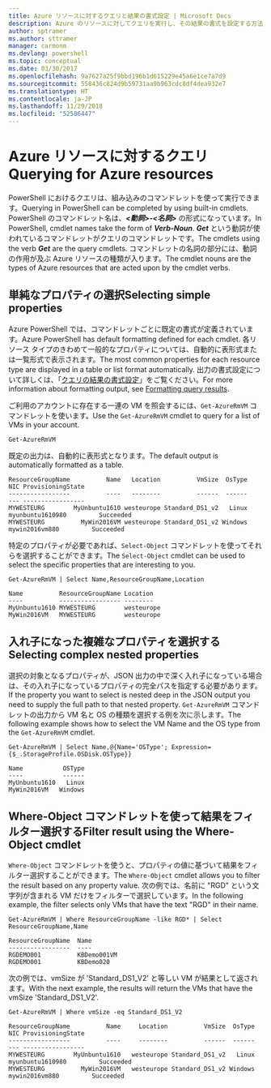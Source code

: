 ```yaml
---
title: Azure リソースに対するクエリと結果の書式設定 | Microsoft Docs
description: Azure のリソースに対してクエリを実行し、その結果の書式を設定する方法について説明します。
author: sptramer
ms.author: sttramer
manager: carmonm
ms.devlang: powershell
ms.topic: conceptual
ms.date: 03/30/2017
ms.openlocfilehash: 9a7627a25f9bbd196b1d615229e45a6e1ce7a7d9
ms.sourcegitcommit: 558436c824d9b59731aa9b963cdc8df4dea932e7
ms.translationtype: HT
ms.contentlocale: ja-JP
ms.lasthandoff: 11/29/2018
ms.locfileid: "52586447"
---
```

# <a name="querying-for-azure-resources"></a><span data-ttu-id="a8fe5-103">Azure リソースに対するクエリ</span><span class="sxs-lookup"><span data-stu-id="a8fe5-103">Querying for Azure resources</span></span>

<span data-ttu-id="a8fe5-104">PowerShell におけるクエリは、組み込みのコマンドレットを使って実行できます。</span><span class="sxs-lookup"><span data-stu-id="a8fe5-104">Querying in PowerShell can be completed by using built-in cmdlets.</span></span> <span data-ttu-id="a8fe5-105">PowerShell のコマンドレット名は、**_<動詞>-<名詞>_** の形式になっています。</span><span class="sxs-lookup"><span data-stu-id="a8fe5-105">In PowerShell, cmdlet names take the form of **_Verb-Noun_**.</span></span> <span data-ttu-id="a8fe5-106">**_Get_** という動詞が使われているコマンドレットがクエリのコマンドレットです。</span><span class="sxs-lookup"><span data-stu-id="a8fe5-106">The cmdlets using the verb **_Get_** are the query cmdlets.</span></span> <span data-ttu-id="a8fe5-107">コマンドレットの名詞の部分には、動詞の作用が及ぶ Azure リソースの種類が入ります。</span><span class="sxs-lookup"><span data-stu-id="a8fe5-107">The cmdlet nouns are the types of Azure resources that are acted upon by the cmdlet verbs.</span></span>

## <a name="selecting-simple-properties"></a><span data-ttu-id="a8fe5-108">単純なプロパティの選択</span><span class="sxs-lookup"><span data-stu-id="a8fe5-108">Selecting simple properties</span></span>

<span data-ttu-id="a8fe5-109">Azure PowerShell では、コマンドレットごとに既定の書式が定義されています。</span><span class="sxs-lookup"><span data-stu-id="a8fe5-109">Azure PowerShell has default formatting defined for each cmdlet.</span></span> <span data-ttu-id="a8fe5-110">各リソース タイプのきわめて一般的なプロパティについては、自動的に表形式または一覧形式で表示されます。</span><span class="sxs-lookup"><span data-stu-id="a8fe5-110">The most common properties for each resource type are displayed in a table or list format automatically.</span></span> <span data-ttu-id="a8fe5-111">出力の書式設定について詳しくは、「[クエリの結果の書式設定](formatting-output.md)」をご覧ください。</span><span class="sxs-lookup"><span data-stu-id="a8fe5-111">For more information about formatting output, see [Formatting query results](formatting-output.md).</span></span>

<span data-ttu-id="a8fe5-112">ご利用のアカウントに存在する一連の VM を照会するには、`Get-AzureRmVM` コマンドレットを使います。</span><span class="sxs-lookup"><span data-stu-id="a8fe5-112">Use the `Get-AzureRmVM` cmdlet to query for a list of VMs in your account.</span></span>

```powershell-interactive
Get-AzureRmVM
```

<span data-ttu-id="a8fe5-113">既定の出力は、自動的に表形式となります。</span><span class="sxs-lookup"><span data-stu-id="a8fe5-113">The default output is automatically formatted as a table.</span></span>

```output
ResourceGroupName          Name   Location          VmSize  OsType              NIC ProvisioningState
-----------------          ----   --------          ------  ------              --- -----------------
MYWESTEURG        MyUnbuntu1610 westeurope Standard_DS1_v2   Linux myunbuntu1610980         Succeeded
MYWESTEURG          MyWin2016VM westeurope Standard_DS1_v2 Windows   mywin2016vm880         Succeeded
```

<span data-ttu-id="a8fe5-114">特定のプロパティが必要であれば、`Select-Object` コマンドレットを使ってそれらを選択することができます。</span><span class="sxs-lookup"><span data-stu-id="a8fe5-114">The `Select-Object` cmdlet can be used to select the specific properties that are interesting to you.</span></span>

```powershell-interactive
Get-AzureRmVM | Select Name,ResourceGroupName,Location
```

```output
Name          ResourceGroupName Location
----          ----------------- --------
MyUnbuntu1610 MYWESTEURG        westeurope
MyWin2016VM   MYWESTEURG        westeurope
```

## <a name="selecting-complex-nested-properties"></a><span data-ttu-id="a8fe5-115">入れ子になった複雑なプロパティを選択する</span><span class="sxs-lookup"><span data-stu-id="a8fe5-115">Selecting complex nested properties</span></span>

<span data-ttu-id="a8fe5-116">選択の対象となるプロパティが、JSON 出力の中で深く入れ子になっている場合は、その入れ子になっているプロパティの完全パスを指定する必要があります。</span><span class="sxs-lookup"><span data-stu-id="a8fe5-116">If the property you want to select is nested deep in the JSON output you need to supply the full path to that nested property.</span></span> <span data-ttu-id="a8fe5-117">`Get-AzureRmVM` コマンドレットの出力から VM 名と OS の種類を選択する例を次に示します。</span><span class="sxs-lookup"><span data-stu-id="a8fe5-117">The following example shows how to select the VM Name and the OS type from the `Get-AzureRmVM` cmdlet.</span></span>

```powershell-interactive
Get-AzureRmVM | Select Name,@{Name='OSType'; Expression={$_.StorageProfile.OSDisk.OSType}}
```

```output
Name           OSType
----           ------
MyUnbuntu1610   Linux
MyWin2016VM   Windows
```

## <a name="filter-result-using-the-where-object-cmdlet"></a><span data-ttu-id="a8fe5-118">Where-Object コマンドレットを使って結果をフィルター選択する</span><span class="sxs-lookup"><span data-stu-id="a8fe5-118">Filter result using the Where-Object cmdlet</span></span>

<span data-ttu-id="a8fe5-119">`Where-Object` コマンドレットを使うと、プロパティの値に基づいて結果をフィルター選択することができます。</span><span class="sxs-lookup"><span data-stu-id="a8fe5-119">The `Where-Object` cmdlet allows you to filter the result based on any property value.</span></span> <span data-ttu-id="a8fe5-120">次の例では、名前に "RGD" という文字列が含まれる VM だけをフィルターで選択しています。</span><span class="sxs-lookup"><span data-stu-id="a8fe5-120">In the following example, the filter selects only VMs that have the text "RGD" in their name.</span></span>

```powershell-interactive
Get-AzureRmVM | Where ResourceGroupName -like RGD* | Select ResourceGroupName,Name
```

```output
ResourceGroupName  Name
-----------------  ----
RGDEMO001          KBDemo001VM
RGDEMO001          KBDemo020
```

<span data-ttu-id="a8fe5-121">次の例では、vmSize が 'Standard_DS1_V2' と等しい VM が結果として返されます。</span><span class="sxs-lookup"><span data-stu-id="a8fe5-121">With the next example, the results will return the VMs that have the vmSize 'Standard_DS1_V2'.</span></span>

```powershell-interactive
Get-AzureRmVM | Where vmSize -eq Standard_DS1_V2
```

```output
ResourceGroupName          Name     Location          VmSize  OsType              NIC ProvisioningState
-----------------          ----     --------          ------  ------              --- -----------------
MYWESTEURG        MyUnbuntu1610   westeurope Standard_DS1_v2   Linux myunbuntu1610980         Succeeded
MYWESTEURG          MyWin2016VM   westeurope Standard_DS1_v2 Windows   mywin2016vm880         Succeeded
```
